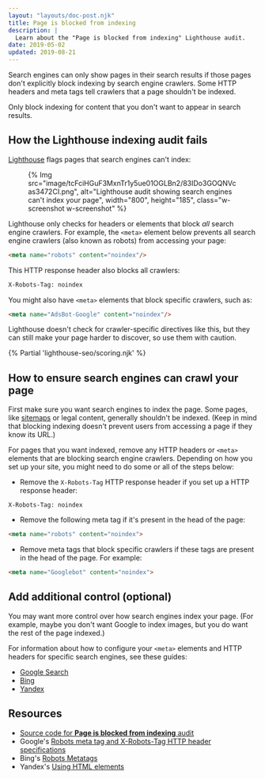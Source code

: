 ```yaml
---
layout: "layouts/doc-post.njk"
title: Page is blocked from indexing
description: |
  Learn about the "Page is blocked from indexing" Lighthouse audit.
date: 2019-05-02
updated: 2019-08-21
---
```


Search engines can only show pages in their search results if those pages don't
explicitly block indexing by search engine crawlers. Some HTTP headers and meta
tags tell crawlers that a page shouldn't be indexed.

Only block indexing for content that you don't want to appear in search results.

## How the Lighthouse indexing audit fails

[Lighthouse](https://developers.google.com/web/tools/lighthouse/) flags pages
that search engines can't index:

<figure class="w-figure">
  {% Img src="image/tcFciHGuF3MxnTr1y5ue01OGLBn2/83IDo3GOQNVcas3472CI.png", alt="Lighthouse audit showing search engines can't index your page", width="800", height="185", class="w-screenshot w-screenshot" %}
</figure>

Lighthouse only checks for headers or elements that block _all_ search engine
crawlers. For example, the `<meta>` element below prevents all search engine
crawlers (also known as robots) from accessing your page:

```html
<meta name="robots" content="noindex"/>
```

This HTTP response header also blocks all crawlers:

```html
X-Robots-Tag: noindex
```

You might also have `<meta>` elements that block specific crawlers, such as:

```html
<meta name="AdsBot-Google" content="noindex"/>
```

Lighthouse doesn't check for crawler-specific directives like this, but they can
still make your page harder to discover, so use them with caution.

{% Partial 'lighthouse-seo/scoring.njk' %}

## How to ensure search engines can crawl your page

First make sure you want search engines to index the page. Some pages, like
[sitemaps](https://support.google.com/webmasters/answer/156184?hl=en&ref_topic=4581190)
or legal content, generally shouldn't be indexed. (Keep in mind that blocking
indexing doesn't prevent users from accessing a page if they know its URL.)

For pages that you want indexed, remove any HTTP headers or `<meta>` elements
that are blocking search engine crawlers. Depending on how you set up your site,
you might need to do some or all of the steps below:

- Remove the `X-Robots-Tag` HTTP response header if you set up a HTTP
    response header:

```text
X-Robots-Tag: noindex
```

- Remove the following meta tag if it's present in the head of the page:

```html
<meta name="robots" content="noindex">
```

- Remove meta tags that block specific crawlers if these tags are present in the
  head of the page. For example:

```html
<meta name="Googlebot" content="noindex">
```

## Add additional control (optional)

You may want more control over how search engines index your page. (For example,
maybe you don't want Google to index images, but you do want the rest of the page
indexed.)

For information about how to configure your `<meta>` elements and HTTP
headers for specific search engines, see these guides:

-  [Google Search](https://developers.google.com/search/reference/robots_meta_tag)
-  [Bing](https://www.bing.com/webmaster/help/which-robots-metatags-does-bing-support-5198d240)
-  [Yandex](https://yandex.com/support/webmaster/controlling-robot/html.html)

## Resources

- [Source code for **Page is blocked from indexing** audit](https://github.com/GoogleChrome/lighthouse/blob/master/lighthouse-core/audits/seo/is-crawlable.js)
- Google's [Robots meta tag and X-Robots-Tag HTTP header specifications](https://developers.google.com/search/reference/robots_meta_tag)
- Bing's [Robots Metatags](https://www.bing.com/webmaster/help/which-robots-metatags-does-bing-support-5198d240)
- Yandex's [Using HTML elements](https://yandex.com/support/webmaster/controlling-robot/html.html)
